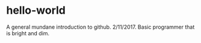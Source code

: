 # hello-world
A general mundane introduction to github. 2/11/2017. 
Basic programmer that is bright and dim. 
